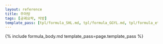 ```yaml
---
layout: reference
title: 주마탕
tags: [금궤요략, 처방]
template_pass: [tpl/formula_SHL.md, tpl/formula_GGYL.md, tpl/formula_etc.md]
---
```


{% include formula_body.md template_pass=page.template_pass %}
